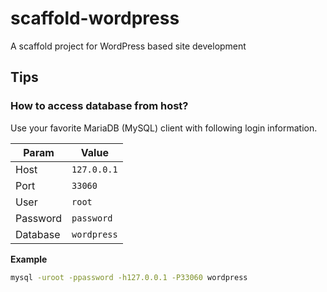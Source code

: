 scaffold-wordpress
==================

A scaffold project for WordPress based site development


Tips
----

### How to access database from host?

Use your favorite MariaDB (MySQL) client with following login information.

|Param   |Value      |
|--------|-----------|
|Host    |`127.0.0.1`|
|Port    |`33060`    |
|User    |`root`     |
|Password|`password` |
|Database|`wordpress`|

**Example**

```bash
mysql -uroot -ppassword -h127.0.0.1 -P33060 wordpress
```
